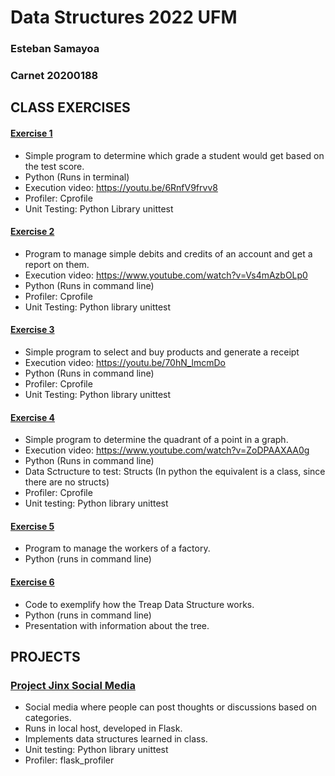 # Data Structures 2022 UFM 

### Esteban Samayoa
### Carnet 20200188 

## CLASS EXERCISES

#### [Exercise 1](https://github.com/estebansamayoa1/data.structures/tree/main/E1)
- Simple program to determine which grade a student would get based on the test score. 
- Python (Runs in terminal)
- Execution video: https://youtu.be/6RnfV9frvv8
- Profiler: Cprofile
- Unit Testing: Python Library unittest

#### [Exercise 2](https://github.com/estebansamayoa1/data.structures/tree/main/E2)
- Program to manage simple debits and credits of an account and get a report on them.
- Execution video: https://www.youtube.com/watch?v=Vs4mAzbOLp0
- Python (Runs in command line)
- Profiler: Cprofile
- Unit Testing: Python library unittest

#### [Exercise 3](https://github.com/estebansamayoa1/data.structures/tree/main/E3)
- Simple program to select and buy products and generate a receipt
- Execution video: https://youtu.be/70hN_lmcmDo
- Python (Runs in command line)
- Profiler: Cprofile
- Unit Testing: Python library unittest

#### [Exercise 4](https://github.com/estebansamayoa1/data.structures/tree/main/E4)
- Simple program to determine the quadrant of a point in a graph. 
- Execution video: https://www.youtube.com/watch?v=ZoDPAAXAA0g 
- Python (Runs in command line)
- Data Sctructure to test: Structs (In python the equivalent is a class, since there are no structs)
- Profiler: Cprofile
- Unit testing: Python library unittest

#### [Exercise 5](https://github.com/estebansamayoa1/data.structures/tree/main/E5)
- Program to manage the workers of a factory. 
- Python (runs in command line)

#### [Exercise 6](https://github.com/estebansamayoa1/data.structures/tree/main/E6)
- Code to exemplify how the Treap Data Structure works.
- Python (runs in command line)
- Presentation with information about the tree. 

## PROJECTS

### [Project Jinx Social Media](https://github.com/nickolasnolte1/Proyecto-Estructura-de-Datos-2.0)
- Social media where people can post thoughts or discussions based on categories.
- Runs in local host, developed in Flask.
- Implements data structures learned in class. 
- Unit testing: Python library unittest
- Profiler: flask_profiler



 
